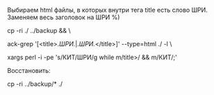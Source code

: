 
Выбираем html файлы, в которых внутри тега title есть слово ШРИ. Заменяем весь заголовок на ШРИ %)

cp -ri ./ ../backup && \

ack-grep '[&lt;title>.*ШРИ.*|.*ШРИ.*&lt;\/title>]' --type=html ./ -l \

xargs perl -i -pe 's/КИТ/ШРИ/g while m/title>/ && m/КИТ/;'


Восстановить: 

cp -ri ../backup/* ./




